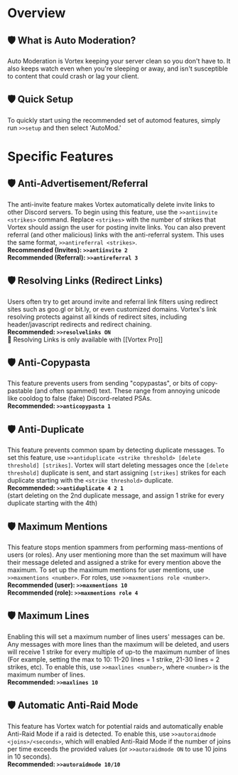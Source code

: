# Overview
## 🛡 What is Auto Moderation?
Auto Moderation is Vortex keeping your server clean so you don't have to. It also keeps watch even when you're sleeping or away, and isn't susceptible to content that could crash or lag your client.

## 🛡 Quick Setup
To quickly start using the recommended set of automod features, simply run `>>setup` and then select 'AutoMod.'

# Specific Features
## 🛡 Anti-Advertisement/Referral
The anti-invite feature makes Vortex automatically delete invite links to other Discord servers. To begin using this feature, use the `>>antiinvite <strikes>` command. Replace `<strikes>` with the number of strikes that Vortex should assign the user for posting invite links. You can also prevent referral (and other malicious) links with the anti-referral system. This uses the same format, `>>antireferral <strikes>`.<br>
**Recommended (Invites): `>>antiinvite 2`**<br>
**Recommended (Referral): `>>antireferral 3`**

## 🛡 Resolving Links (Redirect Links)
Users often try to get around invite and referral link filters using redirect sites such as goo.gl or bit.ly, or even customized domains. Vortex's link resolving protects against all kinds of redirect sites, including header/javascript redirects and redirect chaining.<br>
**Recommended: `>>resolvelinks ON`**<br>
🌟 Resolving Links is only available with [[Vortex Pro]]

## 🛡 Anti-Copypasta
This feature prevents users from sending "copypastas", or bits of copy-pastable (and often spammed) text. These range from annoying unicode like cooldog to false (fake) Discord-related PSAs.<br>
**Recommended: `>>anticopypasta 1`**

## 🛡 Anti-Duplicate
This feature prevents common spam by detecting duplicate messages. To set this feature, use `>>antiduplicate <strike threshold> [delete threshold] [strikes]`. Vortex will start deleting messages once the `[delete threshold]` duplicate is sent, and start assigning `[strikes]` strikes for each duplicate starting with the `<strike threshold>` duplicate.<br>
**Recommended: `>>antiduplicate 4 2 1`<br>**
(start deleting on the 2nd duplicate message, and assign 1 strike for every duplicate starting with the 4th)

## 🛡 Maximum Mentions
This feature stops mention spammers from performing mass-mentions of users (or roles). Any user mentioning more than the set maximum will have their message deleted and assigned a strike for every mention above the maximum. To set up the maximum mentions for user mentions, use `>>maxmentions <number>`. For roles, use `>>maxmentions role <number>`.<br>
**Recommended (user): `>>maxmentions 10`**<br>
**Recommended (role): `>>maxmentions role 4`**

## 🛡 Maximum Lines
Enabling this will set a maximum number of lines users' messages can be. Any messages with more lines than the maximum will be deleted, and users will receive 1 strike for every multiple of up-to the maximum number of lines (For example, setting the max to 10: 11-20 lines = 1 strike, 21-30 lines = 2 strikes, etc). To enable this, use `>>maxlines <number>`, where `<number>` is the maximum number of lines.<br>
**Recommended: `>>maxlines 10`**

## 🛡 Automatic Anti-Raid Mode
This feature has Vortex watch for potential raids and automatically enable Anti-Raid Mode if a raid is detected. To enable this, use `>>autoraidmode <joins>/<seconds>`, which will enabled Anti-Raid Mode if the number of joins per time exceeds the provided values (or `>>autoraidmode ON` to use 10 joins in 10 seconds).<br>
**Recommended: `>>autoraidmode 10/10`**